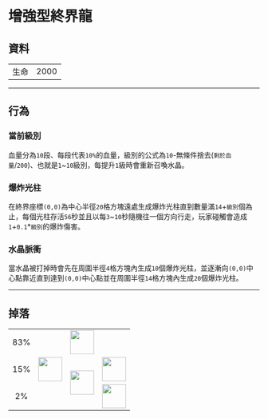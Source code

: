 # 增強型終界龍

## 資料
<table>
    <tr><td align="end">生命</td><td>2000</td></tr>
</table>

---

## 行為
### 當前級別
血量分為`10`段、每段代表`10%`的血量，級別的公式為`10`-無條件捨去(`剩於血量`/`200`)、也就是`1`~`10`級別，每提升`1`級時會重新召喚水晶。
### 爆炸光柱
在終界座標`(0,0)`為中心半徑`20`格方塊遠處生成爆炸光柱直到數量滿`14`+`級別`個為止，每個光柱存活`56`秒並且以每`3`~`10`秒隨機往一個方向行走，玩家碰觸會造成`1`+`0.1`*`級別`的爆炸傷害。
### 水晶脈衝
當水晶被打掉時會先在周圍半徑`4`格方塊內生成`10`個爆炸光柱，並逐漸向`(0,0)`中心點靠近直到達到`(0,0)`中心點並在周圍半徑`14`格方塊內生成`20`個爆炸光柱。

---

## 掉落
<table>
    <tr><td align="center">83%</td><td align="center" rowspan="3"><img src="https://i.imgur.com/0iqFoY6.png" width="48"/></td><td colspan="2"><img src="https://i.imgur.com/wl43BjZ.png" width="48"/></td></tr>
    <tr><td align="center">15%</td><td align="center" rowspan="2"><a href="item/dragon_tooth.md"><img src="https://i.imgur.com/ZJn6ZOj.png" width="48"/></a></td><td><img src="https://i.imgur.com/wl43BjZ.png" width="48"/></td></tr>
    <tr><td align="center">2%</td><td align="center"><a href="item/dragon_blood_tooth.md"><img src="https://i.imgur.com/DWX8hfU.png" width="48"/></a></td></tr>
</table>